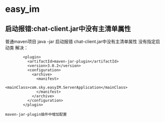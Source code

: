 # easy_im

## 启动报错:chat-client.jar中没有主清单属性
普通maven项目
java -jar 启动报错
chat-client.jar中没有主清单属性
没有指定启动类
解决：
```aidl
        <plugin>
          <artifactId>maven-jar-plugin</artifactId>
          <version>3.0.2</version>
          <configuration>
            <archive>
              <manifest>
                <mainClass>com.sky.easyIM.ServerApplication</mainClass>
              </manifest>
            </archive>
          </configuration>
        </plugin>

maven-jar-plugin插件中增加配置
```


